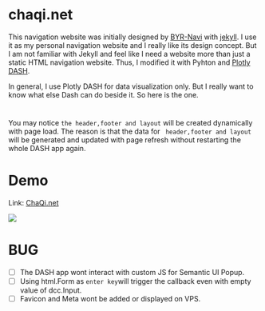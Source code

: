 # chaqi.net 

This navigation website was initially designed by [BYR-Navi](https://byr-navi.com/ ) with [jekyll](https://jekyllrb.com/).
I use it as my personal navigation website and I really like its design concept. But I am not familiar with Jekyll and feel like I need a website more than just a static HTML navigation website. Thus, I modified it with Pyhton and [Plotly DASH](https://dash.plot.ly/).

In general, I use Plotly DASH for data visualization only. But I really want to know what else Dash can do beside it. So here is the one.

#
You may notice ```the header,footer and layout``` will be created dynamically with page load. The reason is that the data for  ``` header,footer and layout``` will be generated and updated with page refresh without restarting the whole DASH app again.

# Demo
Link:  [ChaQi.net](http://www.chaqi.net)

![](https://raw.githubusercontent.com/fundviz/chaqi_navi/master/demo.png)

# BUG
- [ ] The DASH app wont interact with custom JS for Semantic UI Popup.
- [ ] Using html.Form as ```enter key```will trigger the callback even with empty value of dcc.Input.
- [ ] Favicon and Meta wont be added or displayed on VPS.
